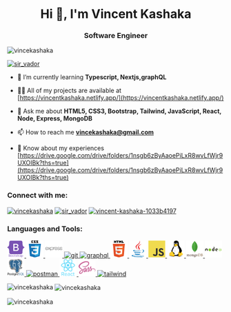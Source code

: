  <h1 align="center">Hi 👋, I'm Vincent Kashaka</h1>
<h3 align="center">Software Engineer</h3>

<p align="left"> <img src="https://komarev.com/ghpvc/?username=vincekashaka&label=Profile%20views&color=0e75b6&style=flat" alt="vincekashaka" /> </p>

 
<p align="left"> <a href="https://twitter.com/sir_vador" target="blank"><img src="https://img.shields.io/twitter/follow/sir_vador?logo=twitter&style=for-the-badge" alt="sir_vador" /></a> </p>

- 🌱 I’m currently learning **Typescript, Nextjs,graphQL**

- 👨‍💻 All of my projects are available at [https://vincentkashaka.netlify.app/](https://vincentkashaka.netlify.app/)

- 💬 Ask me about **HTML5, CSS3, Bootstrap, Tailwind, JavaScript, React, Node, Express, MongoDB**

- 📫 How to reach me **vincekashaka@gmail.com**

- 📄 Know about my experiences [https://drive.google.com/drive/folders/1nsgb6zByAaoePiLxR8wvLfWjr9UXOIBk?ths=true](https://drive.google.com/drive/folders/1nsgb6zByAaoePiLxR8wvLfWjr9UXOIBk?ths=true)

<h3 align="left">Connect with me:</h3>
<p align="left">
<a href="https://codepen.io/vincekashaka" target="blank"><img align="center" src="https://raw.githubusercontent.com/rahuldkjain/github-profile-readme-generator/master/src/images/icons/Social/codepen.svg" alt="vincekashaka" height="30" width="40" /></a>
<a href="https://twitter.com/sir_vador" target="blank"><img align="center" src="https://raw.githubusercontent.com/rahuldkjain/github-profile-readme-generator/master/src/images/icons/Social/twitter.svg" alt="sir_vador" height="30" width="40" /></a>
<a href="https://linkedin.com/in/vincent-kashaka-1033b4197" target="blank"><img align="center" src="https://raw.githubusercontent.com/rahuldkjain/github-profile-readme-generator/master/src/images/icons/Social/linked-in-alt.svg" alt="vincent-kashaka-1033b4197" height="30" width="40" /></a>
</p>

<h3 align="left">Languages and Tools:</h3>
<p align="left"> <a href="https://getbootstrap.com" target="_blank" rel="noreferrer"> <img src="https://raw.githubusercontent.com/devicons/devicon/master/icons/bootstrap/bootstrap-plain-wordmark.svg" alt="bootstrap" width="40" height="40"/> </a> <a href="https://www.w3schools.com/css/" target="_blank" rel="noreferrer"> <img src="https://raw.githubusercontent.com/devicons/devicon/master/icons/css3/css3-original-wordmark.svg" alt="css3" width="40" height="40"/> </a> <a href="https://expressjs.com" target="_blank" rel="noreferrer"> <img src="https://raw.githubusercontent.com/devicons/devicon/master/icons/express/express-original-wordmark.svg" alt="express" width="40" height="40"/> </a> <a href="https://git-scm.com/" target="_blank" rel="noreferrer"> <img src="https://www.vectorlogo.zone/logos/git-scm/git-scm-icon.svg" alt="git" width="40" height="40"/> </a> <a href="https://graphql.org" target="_blank" rel="noreferrer"> <img src="https://www.vectorlogo.zone/logos/graphql/graphql-icon.svg" alt="graphql" width="40" height="40"/> </a> <a href="https://www.w3.org/html/" target="_blank" rel="noreferrer"> <img src="https://raw.githubusercontent.com/devicons/devicon/master/icons/html5/html5-original-wordmark.svg" alt="html5" width="40" height="40"/> </a> <a href="https://www.java.com" target="_blank" rel="noreferrer"> <img src="https://raw.githubusercontent.com/devicons/devicon/master/icons/java/java-original.svg" alt="java" width="40" height="40"/> </a> <a href="https://developer.mozilla.org/en-US/docs/Web/JavaScript" target="_blank" rel="noreferrer"> <img src="https://raw.githubusercontent.com/devicons/devicon/master/icons/javascript/javascript-original.svg" alt="javascript" width="40" height="40"/> </a> <a href="https://www.linux.org/" target="_blank" rel="noreferrer"> <img src="https://raw.githubusercontent.com/devicons/devicon/master/icons/linux/linux-original.svg" alt="linux" width="40" height="40"/> </a> <a href="https://www.mongodb.com/" target="_blank" rel="noreferrer"> <img src="https://raw.githubusercontent.com/devicons/devicon/master/icons/mongodb/mongodb-original-wordmark.svg" alt="mongodb" width="40" height="40"/> </a> <a href="https://nodejs.org" target="_blank" rel="noreferrer"> <img src="https://raw.githubusercontent.com/devicons/devicon/master/icons/nodejs/nodejs-original-wordmark.svg" alt="nodejs" width="40" height="40"/> </a> <a href="https://www.postgresql.org" target="_blank" rel="noreferrer"> <img src="https://raw.githubusercontent.com/devicons/devicon/master/icons/postgresql/postgresql-original-wordmark.svg" alt="postgresql" width="40" height="40"/> </a> <a href="https://postman.com" target="_blank" rel="noreferrer"> <img src="https://www.vectorlogo.zone/logos/getpostman/getpostman-icon.svg" alt="postman" width="40" height="40"/> </a> <a href="https://reactjs.org/" target="_blank" rel="noreferrer"> <img src="https://raw.githubusercontent.com/devicons/devicon/master/icons/react/react-original-wordmark.svg" alt="react" width="40" height="40"/> </a> <a href="https://sass-lang.com" target="_blank" rel="noreferrer"> <img src="https://raw.githubusercontent.com/devicons/devicon/master/icons/sass/sass-original.svg" alt="sass" width="40" height="40"/> </a> <a href="https://tailwindcss.com/" target="_blank" rel="noreferrer"> <img src="https://www.vectorlogo.zone/logos/tailwindcss/tailwindcss-icon.svg" alt="tailwind" width="40" height="40"/> </a> </p>

<p><img align="left" src="https://github-readme-stats.vercel.app/api/top-langs?username=vincekashaka&show_icons=true&theme=dark&locale=en&layout=compact" alt="vincekashaka" /></p>

<p>&nbsp;<img align="center" src="https://github-readme-stats.vercel.app/api?username=vincekashaka&show_icons=true&theme=dark&locale=en" alt="vincekashaka" /></p>

<p><img align="center" src="https://github-readme-streak-stats.herokuapp.com/?user=vincekashaka&show_icons=true&theme=dark" alt="vincekashaka" /></p>
 
